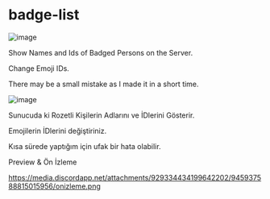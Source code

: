 # badge-list

 ![image](https://user-images.githubusercontent.com/73755282/155272840-d65c1600-0b53-4ce3-b767-40f6e99e007d.png)

Show Names and Ids of Badged Persons on the Server.

Change Emoji IDs.

There may be a small mistake as I made it in a short time.

 ![image](https://user-images.githubusercontent.com/73755282/155272985-4a5fb086-16e6-48cb-b94b-a9af0303a145.png)

Sunucuda ki Rozetli Kişilerin Adlarını ve İDlerini Gösterir.

Emojilerin İDlerini değiştiriniz.

Kısa sürede yaptığım için ufak bir hata olabilir.

Preview & Ön İzleme

https://media.discordapp.net/attachments/929334434199642202/945937588815015956/onizleme.png
